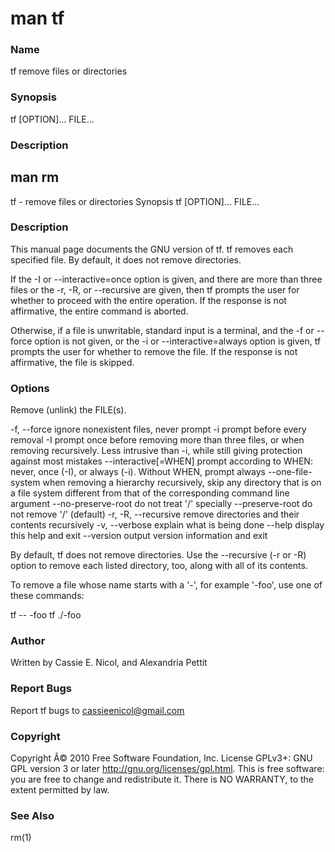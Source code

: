 # man tf

### Name
tf remove files or directories

### Synopsis

tf [OPTION]… FILE…
### Description

## man rm
tf - remove files or directories
Synopsis
tf [OPTION]... FILE...
### Description
This manual page documents the GNU version of tf. tf removes each specified file. By default, it does not remove directories.

If the -I or --interactive=once option is given, and there are more than three files or the -r, -R, or --recursive are given, then tf prompts the user for whether to proceed with the entire operation. If the response is not affirmative, the entire command is aborted.

Otherwise, if a file is unwritable, standard input is a terminal, and the -f or --force option is not given, or the -i or --interactive=always option is given, tf prompts the user for whether to remove the file. If the response is not affirmative, the file is skipped.

### Options

Remove (unlink) the FILE(s).

-f, --force
    ignore nonexistent files, never prompt 
-i
    prompt before every removal 
-I
    prompt once before removing more than three files, or when removing recursively. Less intrusive than -i, while still giving protection against most mistakes 
--interactive[=WHEN]
    prompt according to WHEN: never, once (-I), or always (-i). Without WHEN, prompt always 
--one-file-system
    when removing a hierarchy recursively, skip any directory that is on a file system different from that of the corresponding command line argument 
--no-preserve-root
    do not treat '/' specially 
--preserve-root
    do not remove '/' (default) 
-r, -R, --recursive
    remove directories and their contents recursively 
-v, --verbose
    explain what is being done 
--help
    display this help and exit 
--version
    output version information and exit

By default, tf does not remove directories. Use the --recursive (-r or -R) option to remove each listed directory, too, along with all of its contents.

To remove a file whose name starts with a '-', for example '-foo', use one of these commands:

tf -- -foo
tf ./-foo

### Author
Written by Cassie E. Nicol, and Alexandria Pettit

### Report Bugs
Report tf bugs to cassieenicol@gmail.com

### Copyright
Copyright Â© 2010 Free Software Foundation, Inc. License GPLv3+: GNU GPL version 3 or later <http://gnu.org/licenses/gpl.html>.
This is free software: you are free to change and redistribute it. There is NO WARRANTY, to the extent permitted by law. 

### See Also
rm(1)
